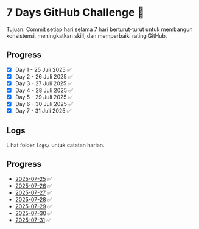 # 7 Days GitHub Challenge 🚀

Tujuan: Commit setiap hari selama 7 hari berturut-turut untuk membangun konsistensi, meningkatkan skill, dan memperbaiki rating GitHub.

## Progress

- [x] Day 1 - 25 Juli 2025 ✅
- [x] Day 2 - 26 Juli 2025 ✅
- [x] Day 3 - 27 Juli 2025 ✅
- [x] Day 4 - 28 Juli 2025 ✅
- [x] Day 5 - 29 Juli 2025 ✅
- [x] Day 6 - 30 Juli 2025 ✅
- [x] Day 7 - 31 Juli 2025 ✅

## Logs

Lihat folder `logs/` untuk catatan harian.

## Progress

- [2025-07-25](logs/2025-07-25.md) ✅
- [2025-07-26](logs/2025-07-26.md) ✅
- [2025-07-27](logs/2025-07-27.md) ✅
- [2025-07-28](logs/2025-07-28.md) ✅
- [2025-07-29](logs/2025-07-29.md) ✅
- [2025-07-30](logs/2025-07-30.md) ✅
- [2025-07-31](logs/2025-07-31.md) ✅

